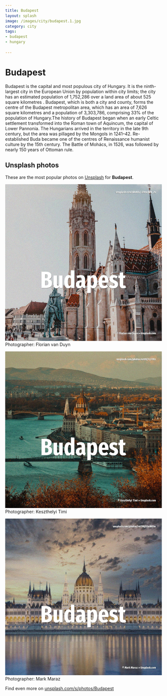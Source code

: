 ```yaml
---
title: Budapest
layout: splash
image: /images/city/budapest.1.jpg
category: city
tags:
- budapest
- hungary

---
```

# Budapest

Budapest  is the capital and most populous city of Hungary.
It is the ninth-largest city in the European Union by population within city limits; the city has 
an estimated population of 1,752,286 over a land area of about 525 square kilometres .
Budapest, which is both a city and county, forms the centre of the Budapest metropolitan area, 
which has an area of 7,626 square kilometres  and a population of 3,303,786, comprising 33% of the 
population of Hungary.The history of Budapest began when an early Celtic settlement transformed 
into the Roman town of Aquincum, the capital of Lower Pannonia.
The Hungarians arrived in the territory in the late 9th century, but the area was pillaged by the 
Mongols in 1241–42.
Re-established Buda became one of the centres of Renaissance humanist culture by the 15th century.
The Battle of Mohács, in 1526, was followed by nearly 150 years of Ottoman rule.

 
## Unsplash photos
These are the most popular photos on [Unsplash](https://unsplash.com) for **Budapest**.
 
![Budapest](/images/city/budapest.1.jpg)
Photographer:  Florian van Duyn
 
![Budapest](/images/city/budapest.2.jpg)
Photographer:  Keszthelyi Timi
 
![Budapest](/images/city/budapest.3.jpg)
Photographer:  Mark Maraz
 
Find even more on [unsplash.com/s/photos/Budapest](https://unsplash.com/s/photos/Budapest)
 
